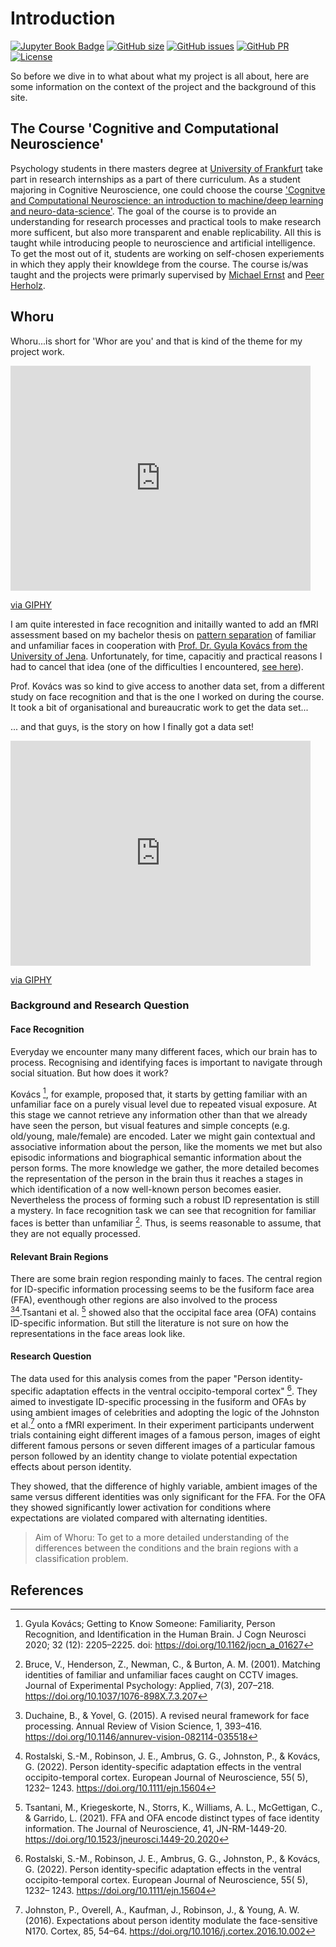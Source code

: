# Introduction 
[![Jupyter Book Badge](https://jupyterbook.org/badge.svg)](http://www.peerherholz.github.io/MSc05_template_repository/)
[![GitHub size](https://img.shields.io/github/repo-size/PeerHerholz/MSc05_template_repository)](https://github.com/repronim/OHBMEducation-2022/archive/master.zip)
[![GitHub issues](https://img.shields.io/github/issues/PeerHerholz/MSc05_template_repository?style=plastic)](https://github.com/PeerHerholz/MSc05_template_repository/issues)
[![GitHub PR](https://img.shields.io/github/issues-pr/PeerHerholz/MSc05_template_repository)](https://github.com/PeerHerholz/MSc05_template_repository/pulls)
[![License](https://img.shields.io/github/license/PeerHerholz/MSc05_template_repository)](https://github.com/PeerHerholz/MSc05_template_repository)

So before we dive in to what about what my project is all about, here are some information on the context of the project and the background of this site. 

## The Course 'Cognitive and Computational Neuroscience' 

Psychology students in there masters degree at [University of Frankfurt](https://www.uni-frankfurt.de/de?locale=de) take part in research internships as a part of there curriculum. As a student majoring in Cognitive Neuroscience, one could choose the course ['Cognitve and Computational Neuroscience: an introduction to machine/deep learning and neuro-data-science'](https://peerherholz.github.io/Cog_Com_Neuro_ML_DL/index.html). The goal of the course is to provide an understanding for research processes and practical tools to make research more sufficent, but also more transparent and enable replicability. All this is taught while introducing people to neuroscience and artificial intelligence. To get the most out of it, students are working on self-chosen experiements in which they apply their knowldege from the course. The course is/was taught and the projects were primarly supervised by [Michael Ernst](https://github.com/M-earnest) and [Peer Herholz](https://github.com/PeerHerholz).


## Whoru

Whoru...is short for 'Whor are you' and that is kind of the theme for my project work.
 
 <iframe src="https://giphy.com/embed/agmheddabICHK" width="480" height="360" frameBorder="0" class="giphy-embed" allowFullScreen></iframe><p><a href="https://giphy.com/gifs/my-post-agmheddabICHK">via GIPHY</a></p>

I am quite interested in face recognition and initailly wanted to add an fMRI assessment based on my bachelor thesis on [pattern separation](https://www.youtube.com/watch?v=P_G7HCNG-bI) of familiar and unfamiliar faces in cooperation with [Prof. Dr. Gyula Kovács from the University of Jena](http://cogsci.uni-jena.de/team/team-subpage-kovacs/). Unfortunately, for time, capacitiy  and practical reasons I had to cancel that idea (one of the difficulties I encountered, [see here](./Discussion.md#difficulties-and-throwbacks)).

Prof. Kovács was so kind to give access to another data set, from a different study on face recognition and that is the one I worked on during the course. It took a bit of organisational and bureaucratic work to get the data set...

... and that guys, is the story on how I finally got a data set!

<iframe src="https://giphy.com/embed/POlPO0U0KuwDu" width="480" height="360" frameBorder="0" class="giphy-embed" allowFullScreen></iframe><p><a href="https://giphy.com/gifs/bg-POlPO0U0KuwDu">via GIPHY</a></p>

### Background and Research Question
#### Face Recognition
Everyday we encounter many many different faces, which our brain has to process. Recognising and identifying faces is important to navigate through social situation. But how does it work?

Kovács [^1], for example, proposed that, it starts by getting familiar with an unfamiliar face on a purely visual level due to repeated visual exposure. At this stage we cannot retrieve any  information other than that we already have seen the person, but visual features and simple concepts (e.g. old/young, male/female) are encoded. Later we might gain contextual and associative information about the person, like the moments we met but also episodic informations and biographical semantic information about the person forms. The more knowledge we gather, the more detailed becomes the representation of the person in the brain thus it reaches a stages in which identification of a now well-known person becomes easier. Nevertheless the process of forming such a robust ID representation is still a mystery.
In face recognition task we can see that recognition for familiar faces is better than unfamiliar [^2]. Thus, is seems reasonable to assume, that they are not equally processed.

#### Relevant Brain Regions
There are some brain region responding mainly to faces. The central region for ID-specific information processing seems to be the fusiform face area (FFA), eventhough other regions are also involved to the process [^3][^4].Tsantani et al. [^5] showed also that the occipital face area (OFA) contains ID-specific information. But still the literature is not sure on how the representations in the face areas look like.

#### Research Question
The data used for this analysis comes from the paper "Person identity-specific adaptation effects in the ventral occipito-temporal cortex" [^4].  They aimed to investigate ID-specific processing in the fusiform and OFAs by using ambient images of celebrities and adopting the logic of the Johnston et al.[^6] onto a fMRI experiment. In their experiment participants underwent trials containing eight different images of a famous person, images of eight different famous persons or seven different images of a particular famous person followed by an identity change to violate potential expectation effects about person identity.

They showed, that the difference of highly variable, ambient images of the same versus different identities was only significant for the FFA. For the OFA they showed significantly lower activation for conditions where expectations are violated compared with alternating identities.

> Aim of Whoru: To get to a more detailed understanding of the differences between the conditions and the brain regions with a classification problem.




## References

[^1]:Gyula Kovács; Getting to Know Someone: Familiarity, Person Recognition, and Identification in the Human Brain. J Cogn Neurosci 2020; 32 (12): 2205–2225. doi: https://doi.org/10.1162/jocn_a_01627

[^2]:Bruce, V., Henderson, Z., Newman, C., & Burton, A. M. (2001). Matching identities of familiar and unfamiliar faces caught on CCTV images. Journal of Experimental Psychology: Applied, 7(3), 207–218. https://doi.org/10.1037/1076-898X.7.3.207

[^3]:Duchaine, B., & Yovel, G. (2015). A revised neural framework for face processing. Annual Review of Vision Science, 1, 393–416. https://doi.org/10.1146/annurev-vision-082114-035518

[^4]:Rostalski, S.-M., Robinson, J. E., Ambrus, G. G., Johnston, P., & Kovács, G. (2022). Person identity-specific adaptation effects in the ventral occipito-temporal cortex. European Journal of Neuroscience, 55( 5), 1232– 1243. https://doi.org/10.1111/ejn.15604 

[^5]:Tsantani, M., Kriegeskorte, N., Storrs, K., Williams, A. L., McGettigan, C., & Garrido, L. (2021). FFA and OFA encode distinct types of face identity information. The Journal of Neuroscience, 41, JN-RM-1449-20. https://doi.org/10.1523/jneurosci.1449-20.2020

[^6]:Johnston, P., Overell, A., Kaufman, J., Robinson, J., & Young, A. W. (2016). Expectations about person identity modulate the face-sensitive N170. Cortex, 85, 54–64. https://doi.org/10.1016/j.cortex.2016.10.002